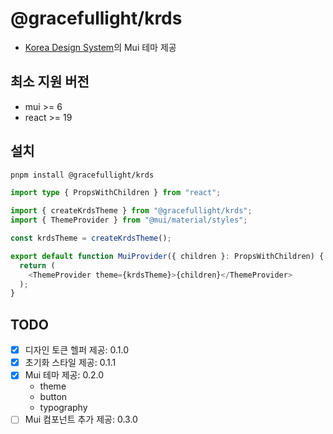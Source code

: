 # @gracefullight/krds

- [Korea Design System](https://www.krds.go.kr/)의 Mui 테마 제공

## 최소 지원 버전

- mui >= 6
- react >= 19

## 설치

```bash
pnpm install @gracefullight/krds
```

```ts
import type { PropsWithChildren } from "react";

import { createKrdsTheme } from "@gracefullight/krds";
import { ThemeProvider } from "@mui/material/styles";

const krdsTheme = createKrdsTheme();

export default function MuiProvider({ children }: PropsWithChildren) {
  return (
    <ThemeProvider theme={krdsTheme}>{children}</ThemeProvider>
  );
}
```

## TODO

- [x] 디자인 토큰 헬퍼 제공: 0.1.0
- [x] 초기화 스타일 제공: 0.1.1
- [x] Mui 테마 제공: 0.2.0
  - theme
  - button
  - typography
- [ ] Mui 컴포넌트 추가 제공: 0.3.0
